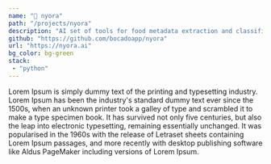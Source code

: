 ```yaml
---
name: "🤖 nyora"
path: "/projects/nyora"
description: "AI set of tools for food metadata extraction and classification"
github: "https://github.com/bocadoapp/nyora"
url: "https://nyora.ai"
bg_color: bg-green
stack:
 - "python"
---
```

Lorem Ipsum is simply dummy text of the printing and typesetting industry. Lorem Ipsum has been the industry's standard dummy text ever since the 1500s, when an unknown printer took a galley of type and scrambled it to make a type specimen book. It has survived not only five centuries, but also the leap into electronic typesetting, remaining essentially unchanged. It was popularised in the 1960s with the release of Letraset sheets containing Lorem Ipsum passages, and more recently with desktop publishing software like Aldus PageMaker including versions of Lorem Ipsum.